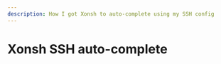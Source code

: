```yaml
---
description: How I got Xonsh to auto-complete using my SSH config
---
```


# Xonsh SSH auto-complete
